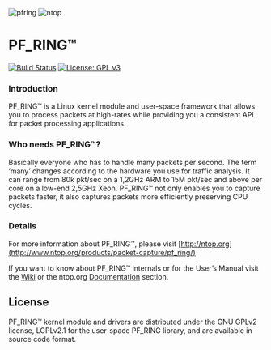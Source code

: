 ![pfring][pfring_logo] ![ntop][ntop_logo]
# PF_RING™


[![Build Status](https://travis-ci.org/ntop/PF_RING.png?branch=dev)](https://travis-ci.org/ntop/PF_RING) [![License: GPL v3](https://img.shields.io/badge/License-LGPLv2.1-blue.svg)](https://www.gnu.org/licenses/old-licenses/lgpl-2.1.html)



### Introduction

PF_RING™ is a Linux kernel module and user-space framework that allows
you to process packets at high-rates while providing you a consistent
API for packet processing applications.

### Who needs PF_RING™?
Basically everyone who has to handle many packets per second. The term ‘many’ changes according to the hardware you use for traffic analysis. It can range from 80k pkt/sec on a 1,2GHz ARM to 15M pkt/sec and above per core on a low-end 2,5GHz Xeon. PF_RING™ not only enables you to capture packets faster, it also captures packets more efficiently preserving CPU cycles.

### Details
For more information about PF_RING™, please visit [http://ntop.org](http://www.ntop.org/products/packet-capture/pf_ring/)

If you want to know about PF_RING™ internals or for the User’s Manual visit the [Wiki](https://github.com/ntop/PF_RING/wiki) or the ntop.org [Documentation](http://www.ntop.org/support/documentation/documentation/) section.

## License
PF_RING™ kernel module and drivers are distributed under the GNU GPLv2 license, LGPLv2.1 for the user-space PF_RING library, and are available in source code format.

[pfring_logo]: http://www.ntop.org/wp-content/uploads/2015/05/pf_ring-logo-150x150.png
[ntop_logo]: https://camo.githubusercontent.com/58e2a1ecfff62d8ecc9d74633bd1013f26e06cba/687474703a2f2f7777772e6e746f702e6f72672f77702d636f6e74656e742f75706c6f6164732f323031352f30352f6e746f702e706e67
